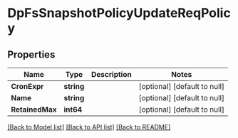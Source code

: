 # DpFsSnapshotPolicyUpdateReqPolicy

## Properties
Name | Type | Description | Notes
------------ | ------------- | ------------- | -------------
**CronExpr** | **string** |  | [optional] [default to null]
**Name** | **string** |  | [optional] [default to null]
**RetainedMax** | **int64** |  | [optional] [default to null]

[[Back to Model list]](../README.md#documentation-for-models) [[Back to API list]](../README.md#documentation-for-api-endpoints) [[Back to README]](../README.md)


